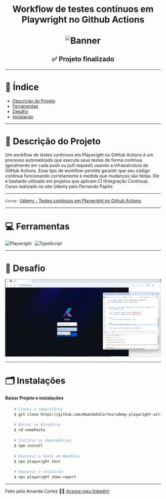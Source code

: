 <div align="center">
  <h1 align="center">
    Workflow de testes contínuos em Playwright no Github Actions
    <br />
    <br />
    <img src="./img/banner.avif" alt="Banner">
    <br />
  </h1>

  <h2> 
  
  :white_check_mark: Projeto finalizado
  </h2>
</div>


---

# :file_folder: Índice 

- [Descrição do Projeto](#id01)
- [Ferramentas](#id02)
- [Desafio](#id04)
- [Instalação](#id03)

---

# :pushpin: Descrição do Projeto <a name="id01"></a>

Um workflow de testes contínuos em Playwright no GitHub Actions é um processo automatizado que executa seus testes de forma contínua (geralmente em cada push ou pull request) usando a infraestrutura de GitHub Actions.
Esse tipo de workflow permite garantir que seu código continua funcionando corretamente à medida que mudanças são feitas. Ele é bastante utilizado em projetos que aplicam CI (Integração Contínua).
Curso realizado no site Udemy pelo Fernando Papito

---

` Curso: ` [Udemy - Testes contínuos em Playwright no Github Actions]("https://www.udemy.com/course/testes-continuos-em-playwright-no-github-actions/?couponCode=KEEPLEARNINGBR")

---

# :computer: Ferramentas<a name="id02"></a>

<div style="display: flex; gap: 10px;">
  <img src="https://img.shields.io/badge/Playwright-2EAD33?style=for-the-badge&logo=playwright&logoColor=white" alt="Playwright">
  <img src="https://img.shields.io/badge/typescript-%23007ACC.svg?style=for-the-badge&logo=typescript&logoColor=white" alt="TypeScript">
</div>

---

# 🎯 Desafio <a name="id04"></a>
<img src="./img/testes.png" alt="Banner">

---
# 🗂 Instalações <a name="id03"></a>
#### Baixar Projeto e instalações
```bash
    # Clonar o repositório
    $ git clone https://github.com/Amanda92Cortez/udemy-playwright-actions-papito.git

    # Entrar no diretório
    $ cd nomePasta

    # Instalar as dependências
    $ npm install

    # Executar o teste em Headless
    $ npx playwright test 

    # Executar o relatório
    $ npx playwright show-report
```

---

Feito pela Amanda Cortez 👋🏽 [Acesse meu linkedin!](www.linkedin.com/in/amandacortez92)